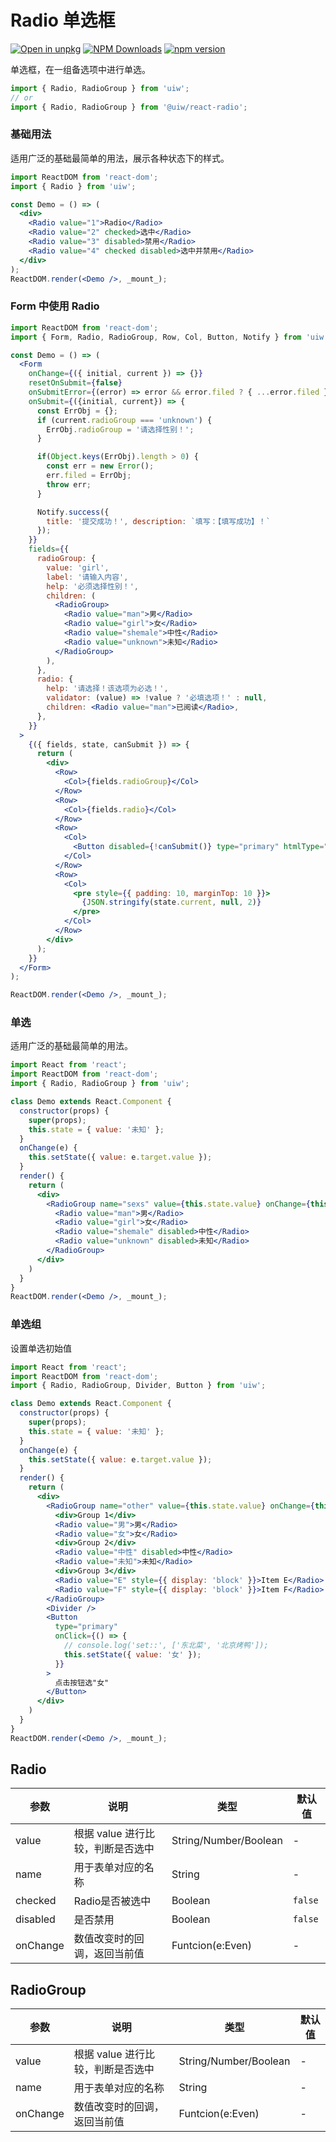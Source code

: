 Radio 单选框
===

[![Open in unpkg](https://img.shields.io/badge/Open%20in-unpkg-blue)](https://uiwjs.github.io/npm-unpkg/#/pkg/@uiw/react-radio/file/README.md)
[![NPM Downloads](https://img.shields.io/npm/dm/@uiw/react-radio.svg?style=flat)](https://www.npmjs.com/package/@uiw/react-radio)
[![npm version](https://img.shields.io/npm/v/@uiw/react-radio.svg?label=@uiw/react-radio)](https://npmjs.com/@uiw/react-radio)

单选框，在一组备选项中进行单选。

```jsx
import { Radio, RadioGroup } from 'uiw';
// or
import { Radio, RadioGroup } from '@uiw/react-radio';
```

### 基础用法

适用广泛的基础最简单的用法，展示各种状态下的样式。

<!--rehype:bgWhite=true&codeSandbox=true&codePen=true-->
```jsx
import ReactDOM from 'react-dom';
import { Radio } from 'uiw';

const Demo = () => (
  <div>
    <Radio value="1">Radio</Radio>
    <Radio value="2" checked>选中</Radio>
    <Radio value="3" disabled>禁用</Radio>
    <Radio value="4" checked disabled>选中并禁用</Radio>
  </div>
);
ReactDOM.render(<Demo />, _mount_);
```

### Form 中使用 Radio

<!--rehype:bgWhite=true&codeSandbox=true&codePen=true-->
```jsx
import ReactDOM from 'react-dom';
import { Form, Radio, RadioGroup, Row, Col, Button, Notify } from 'uiw';

const Demo = () => (
  <Form
    onChange={({ initial, current }) => {}}
    resetOnSubmit={false}
    onSubmitError={(error) => error && error.filed ? { ...error.filed } : null}
    onSubmit={({initial, current}) => {
      const ErrObj = {};
      if (current.radioGroup === 'unknown') {
        ErrObj.radioGroup = '请选择性别！';
      }

      if(Object.keys(ErrObj).length > 0) {
        const err = new Error();
        err.filed = ErrObj;
        throw err;
      }

      Notify.success({
        title: '提交成功！', description: `填写：【填写成功】！`
      });
    }}
    fields={{
      radioGroup: {
        value: 'girl',
        label: '请输入内容',
        help: '必须选择性别！',
        children: (
          <RadioGroup>
            <Radio value="man">男</Radio>
            <Radio value="girl">女</Radio>
            <Radio value="shemale">中性</Radio>
            <Radio value="unknown">未知</Radio>
          </RadioGroup>
        ),
      },
      radio: {
        help: '请选择！该选项为必选！',
        validator: (value) => !value ? '必填选项！' : null,
        children: <Radio value="man">已阅读</Radio>,
      },
    }}
  >
    {({ fields, state, canSubmit }) => {
      return (
        <div>
          <Row>
            <Col>{fields.radioGroup}</Col>
          </Row>
          <Row>
            <Col>{fields.radio}</Col>
          </Row>
          <Row>
            <Col>
              <Button disabled={!canSubmit()} type="primary" htmlType="submit">提交</Button>
            </Col>
          </Row>
          <Row>
            <Col>
              <pre style={{ padding: 10, marginTop: 10 }}>
                {JSON.stringify(state.current, null, 2)}
              </pre>
            </Col>
          </Row>
        </div>
      );
    }}
  </Form>
);

ReactDOM.render(<Demo />, _mount_);
```

### 单选

适用广泛的基础最简单的用法。

<!--rehype:bgWhite=true&codeSandbox=true&codePen=true-->
```jsx
import React from 'react';
import ReactDOM from 'react-dom';
import { Radio, RadioGroup } from 'uiw';

class Demo extends React.Component {
  constructor(props) {
    super(props);
    this.state = { value: '未知' };
  }
  onChange(e) {
    this.setState({ value: e.target.value });
  }
  render() {
    return (
      <div>
        <RadioGroup name="sexs" value={this.state.value} onChange={this.onChange.bind(this)}>
          <Radio value="man">男</Radio>
          <Radio value="girl">女</Radio>
          <Radio value="shemale" disabled>中性</Radio>
          <Radio value="unknown" disabled>未知</Radio>
        </RadioGroup>
      </div>
    )
  }
}
ReactDOM.render(<Demo />, _mount_);
```

### 单选组

设置单选初始值

<!--rehype:bgWhite=true&codeSandbox=true&codePen=true-->
```jsx
import React from 'react';
import ReactDOM from 'react-dom';
import { Radio, RadioGroup, Divider, Button } from 'uiw';

class Demo extends React.Component {
  constructor(props) {
    super(props);
    this.state = { value: '未知' };
  }
  onChange(e) {
    this.setState({ value: e.target.value });
  }
  render() {
    return (
      <div>
        <RadioGroup name="other" value={this.state.value} onChange={this.onChange.bind(this)}>
          <div>Group 1</div>
          <Radio value="男">男</Radio>
          <Radio value="女">女</Radio>
          <div>Group 2</div>
          <Radio value="中性" disabled>中性</Radio>
          <Radio value="未知">未知</Radio>
          <div>Group 3</div>
          <Radio value="E" style={{ display: 'block' }}>Item E</Radio>
          <Radio value="F" style={{ display: 'block' }}>Item F</Radio>
        </RadioGroup>
        <Divider />
        <Button
          type="primary"
          onClick={() => {
            // console.log('set::', ['东北菜', '北京烤鸭']);
            this.setState({ value: '女' });
          }}
        >
          点击按钮选"女"
        </Button>
      </div>
    )
  }
}
ReactDOM.render(<Demo />, _mount_);
```

## Radio

| 参数 | 说明 | 类型 | 默认值 |
|--------- |-------- |--------- |-------- |
| value | 根据 value 进行比较，判断是否选中 | String/Number/Boolean | - |
| name | 用于表单对应的名称 | String | - |
| checked | Radio是否被选中 | Boolean | `false` |
| disabled | 是否禁用 | Boolean | `false` |
| onChange | 数值改变时的回调，返回当前值 | Funtcion(e:Even) | - |

## RadioGroup 

| 参数 | 说明 | 类型 | 默认值 |
|--------- |-------- |--------- |-------- |
| value | 根据 value 进行比较，判断是否选中 | String/Number/Boolean | - |
| name | 用于表单对应的名称 | String | - |
| onChange | 数值改变时的回调，返回当前值 | Funtcion(e:Even) | - |
